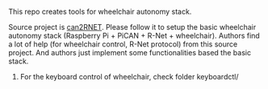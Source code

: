 This repo creates tools for wheelchair autonomy stack.

Source project is [can2RNET](https://github.com/redragonx/can2RNET). Please follow it to setup the basic wheelchair autonomy stack (Raspberry Pi + PiCAN + R-Net + wheelchair). Authors find a lot of help (for wheelchair control, R-Net protocol) from this source project. And authors just implement some functionalities based the basic stack.
1) For the keyboard control of wheelchair, check folder keyboardctl/
